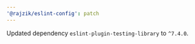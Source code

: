```yaml
---
'@rajzik/eslint-config': patch
---
```


Updated dependency `eslint-plugin-testing-library` to `^7.4.0`.
